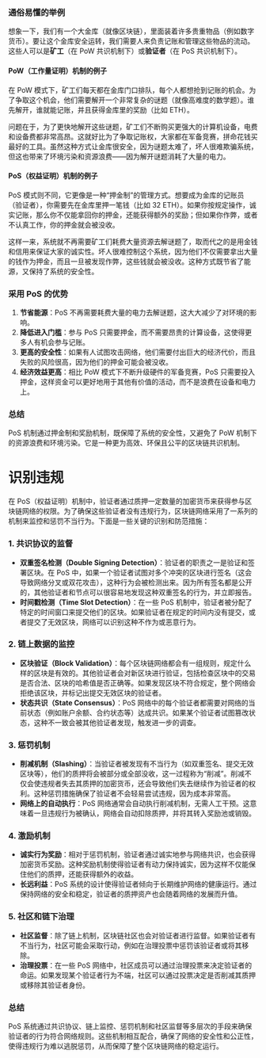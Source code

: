 ### 通俗易懂的举例

想象一下，我们有一个大金库（就像区块链），里面装着许多贵重物品（例如数字货币）。要让这个金库安全运转，我们需要人来负责记账和管理这些物品的流动。这些人可以是**矿工**（在 PoW 共识机制下）或**验证者**（在 PoS 共识机制下）。

#### PoW（工作量证明）机制的例子

在 PoW 模式下，矿工们每天都在金库门口排队，每个人都想抢到记账的机会。为了争取这个机会，他们需要解开一个非常复杂的谜题（就像高难度的数学题）。谁先解开，谁就能记账，并且获得金库里的奖励（比如 ETH）。

问题在于，为了更快地解开这些谜题，矿工们不断购买更强大的计算机设备，电费和设备费都非常高昂。这就好比为了争取记账权，大家都在军备竞赛，拼命花钱买最好的工具。虽然这种方式让金库很安全，因为谜题太难了，坏人很难欺骗系统，但这也带来了环境污染和资源浪费——因为解开谜题消耗了大量的电力。

#### PoS（权益证明）机制的例子

PoS 模式则不同，它更像是一种“押金制”的管理方式。想要成为金库的记账员（验证者），你需要先在金库里押一笔钱（比如 32 ETH）。如果你按规定操作，诚实记账，那么你不仅能拿回你的押金，还能获得额外的奖励；但如果你作弊，或者不认真工作，你的押金就会被没收。

这样一来，系统就不再需要矿工们耗费大量资源去解谜题了，取而代之的是用金钱和信用来保证大家的诚实性。坏人很难控制这个系统，因为他们不仅需要拿出大量的钱作为押金，而且一旦被发现作弊，这些钱就会被没收。这种方式既节省了能源，又保持了系统的安全性。

### 采用 PoS 的优势

1. **节省能源**：PoS 不再需要耗费大量的电力去解谜题，这大大减少了对环境的影响。
2. **降低进入门槛**：参与 PoS 只需要押金，而不需要昂贵的计算设备，这使得更多人有机会参与记账。
3. **更高的安全性**：如果有人试图攻击网络，他们需要付出巨大的经济代价，而且失败的风险很高，因为他们的押金可能会被没收。
4. **经济效益更高**：相比 PoW 模式下不断升级硬件的军备竞赛，PoS 只需要投入押金，这样资金可以更好地用于其他有价值的活动，而不是浪费在设备和电力上。

### 总结

PoS 机制通过押金制和奖励机制，既保障了系统的安全性，又避免了 PoW 机制下的资源浪费和环境污染。它是一种更为高效、环保且公平的区块链共识机制。







# 识别违规

在 PoS（权益证明）机制中，验证者通过质押一定数量的加密货币来获得参与区块链网络的权限。为了确保这些验证者没有违规行为，区块链网络采用了一系列的机制来监控和惩罚不当行为。下面是一些关键的识别和防范措施：

### 1. **共识协议的监督**
   - **双重签名检测（Double Signing Detection）**：验证者的职责之一是验证和签署区块。在 PoS 中，如果一个验证者试图对多个冲突的区块进行签名（这会导致网络分叉或双花攻击），这种行为会被检测出来。因为所有签名都是公开的，其他验证者和节点可以很容易地发现这种双重签名的行为，并立即报告。
   - **时间戳检测（Time Slot Detection）**：在一些 PoS 机制中，验证者被分配了特定的时间窗口来提交他们的区块。如果验证者在规定的时间内没有提交，或者提交了无效区块，网络可以识别这种不作为或恶意行为。

### 2. **链上数据的监控**
   - **区块验证（Block Validation）**：每个区块链网络都会有一组规则，规定什么样的区块是有效的。其他验证者会对新区块进行验证，包括检查区块中的交易是否合法、区块的哈希值是否正确等。如果发现区块不符合规定，整个网络会拒绝该区块，并标记出提交无效区块的验证者。
   - **状态共识（State Consensus）**：PoS 网络中的每个验证者都需要对网络的当前状态（例如账户余额、合约状态等）达成共识。如果某个验证者试图篡改状态，这种不一致会被其他验证者发现，触发进一步的调查。

### 3. **惩罚机制**
   - **削减机制（Slashing）**：当验证者被发现有不当行为（如双重签名、提交无效区块等），他们的质押将会被部分或全部没收，这一过程称为“削减”。削减不仅会使违规者失去其质押的加密货币，还会导致他们失去继续作为验证者的权利。这种惩罚措施确保了验证者不会轻易尝试违规，因为成本非常高。
   - **网络上的自动执行**：PoS 网络通常会自动执行削减机制，无需人工干预。这意味着一旦违规行为被确认，网络会自动扣除质押，并将其转入奖励池或销毁。

### 4. **激励机制**
   - **诚实行为奖励**：相对于惩罚机制，验证者通过诚实地参与网络共识，也会获得加密货币奖励。这种奖励机制使得验证者有动力保持诚实，因为这样不仅能保住他们的质押，还能获得额外的收益。
   - **长远利益**：PoS 系统的设计使得验证者倾向于长期维护网络的健康运行。通过保持网络的安全和稳定，验证者的质押资产也会随着网络的发展而升值。

### 5. **社区和链下治理**
   - **社区监督**：除了链上机制，区块链社区也会对验证者进行监督。如果验证者有不当行为，社区可能会采取行动，例如在治理投票中惩罚该验证者或将其移除。
   - **治理投票**：在一些 PoS 网络中，社区成员可以通过治理投票来决定验证者的命运。如果发现某个验证者行为不端，社区可以通过投票决定是否削减其质押或移除其验证者身份。

### 总结

PoS 系统通过共识协议、链上监控、惩罚机制和社区监督等多层次的手段来确保验证者的行为符合网络规则。这些机制相互配合，确保了网络的安全性和公正性，使得违规行为难以逃脱惩罚，从而保障了整个区块链网络的稳定运行。

